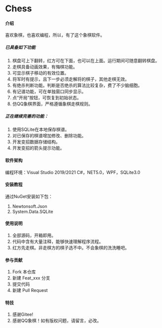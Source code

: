 # Chess

#### 介绍
喜欢象棋，也喜欢编程，所以，有了这个象棋软件。

##### 已具备如下功能
1.  棋盘可上下翻转，红方可在下面，也可以在上面。运行期间可随意翻转棋盘。
2.  走棋具备动画效果，有悔棋功能。
3.  可显示棋子移动的有效位置。
4.  将军时有提示，且下一步必须走解将的棋子，其他走棋无效。
5.  有绝杀判断功能。判断是否绝杀的算法比较复杂，费了不少脑细胞。
6.  有记谱功能，可在单独窗口同步显示。
7.  点“开局”按钮，可恢复到初始状态。
8.  仿QQ象棋界面，严格遵循象棋走棋规则。


##### 正在继续完善的功能：
1.  使用SQLite在本地保存棋谱。
2.  对已保存的棋谱增加修改、删除功能。
3.  开发变招数据存储结构。
4.  开发变招的箭头提示功能。

#### 软件架构

编程环境：Visual Studio 2019/2021
C#，NET5.0，WPF，SQLite3.0

#### 安装教程

通过NuGet安装如下包：
1.  Newtonsoft.Json
2.  System.Data.SQLite


#### 使用说明

1.  全部源码，开箱即用。
2.  代码中含有大量注释，能够快速理解程序流程。
3.  红方先走棋。非走棋方的棋子选不中。不会象棋的洗洗睡吧。


#### 参与贡献

1.  Fork 本仓库
2.  新建 Feat_xxx 分支
3.  提交代码
4.  新建 Pull Request


#### 特技

1.  感谢Gitee!
2.  感谢QQ象棋！如有版权问题，请留言，必改。
